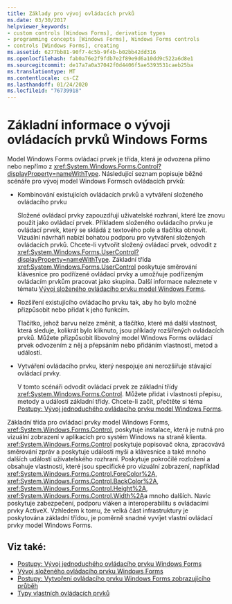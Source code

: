 ```yaml
---
title: Základy pro vývoj ovládacích prvků
ms.date: 03/30/2017
helpviewer_keywords:
- custom controls [Windows Forms], derivation types
- programming concepts [Windows Forms], Windows Forms controls
- controls [Windows Forms], creating
ms.assetid: 6277bb81-90f7-4c5b-9f4b-b02bb42dd316
ms.openlocfilehash: fab0a76e2f9fdb7e2f89e9d6a10dd9c522a6d8e1
ms.sourcegitcommit: de17a7a0a37042f0d4406f5ae5393531caeb25ba
ms.translationtype: MT
ms.contentlocale: cs-CZ
ms.lasthandoff: 01/24/2020
ms.locfileid: "76739918"
---
```

# <a name="windows-forms-control-development-basics"></a>Základní informace o vývoji ovládacích prvků Windows Forms
Model Windows Forms ovládací prvek je třída, která je odvozena přímo nebo nepřímo z <xref:System.Windows.Forms.Control?displayProperty=nameWithType>. Následující seznam popisuje běžné scénáře pro vývoj model Windows Formsch ovládacích prvků:  
  
- Kombinování existujících ovládacích prvků a vytváření složeného ovládacího prvku  
  
     Složené ovládací prvky zapouzdřují uživatelské rozhraní, které lze znovu použít jako ovládací prvek. Příkladem složeného ovládacího prvku je ovládací prvek, který se skládá z textového pole a tlačítka obnovit. Vizuální návrháři nabízí bohatou podporu pro vytváření složených ovládacích prvků. Chcete-li vytvořit složený ovládací prvek, odvodit z <xref:System.Windows.Forms.UserControl?displayProperty=nameWithType>. Základní třída <xref:System.Windows.Forms.UserControl> poskytuje směrování klávesnice pro podřízené ovládací prvky a umožňuje podřízeným ovládacím prvkům pracovat jako skupina. Další informace naleznete v tématu [Vývoj složeného ovládacího prvku model Windows Forms](developing-a-composite-windows-forms-control.md).  
  
- Rozšíření existujícího ovládacího prvku tak, aby ho bylo možné přizpůsobit nebo přidat k jeho funkcím.  
  
     Tlačítko, jehož barvu nelze změnit, a tlačítko, které má další vlastnost, která sleduje, kolikrát bylo kliknuto, jsou příklady rozšířených ovládacích prvků. Můžete přizpůsobit libovolný model Windows Forms ovládací prvek odvozením z něj a přepsáním nebo přidáním vlastností, metod a událostí.  
  
- Vytváření ovládacího prvku, který nespojuje ani nerozšiřuje stávající ovládací prvky.  
  
     V tomto scénáři odvodit ovládací prvek ze základní třídy <xref:System.Windows.Forms.Control>. Můžete přidat i vlastnosti přepisu, metody a události základní třídy. Chcete-li začít, přečtěte si téma [Postupy: Vývoj jednoduchého ovládacího prvku model Windows Forms](how-to-develop-a-simple-windows-forms-control.md).  
  
 Základní třída pro ovládací prvky model Windows Forms, <xref:System.Windows.Forms.Control>, poskytuje instalace, která je nutná pro vizuální zobrazení v aplikacích pro systém Windows na straně klienta. <xref:System.Windows.Forms.Control> poskytuje popisovač okna, zpracovává směrování zpráv a poskytuje události myši a klávesnice a také mnoho dalších událostí uživatelského rozhraní. Poskytuje pokročilé rozložení a obsahuje vlastnosti, které jsou specifické pro vizuální zobrazení, například <xref:System.Windows.Forms.Control.ForeColor%2A>, <xref:System.Windows.Forms.Control.BackColor%2A>, <xref:System.Windows.Forms.Control.Height%2A>, <xref:System.Windows.Forms.Control.Width%2A>a mnoho dalších. Navíc poskytuje zabezpečení, podporu vláken a interoperabilitu s ovládacími prvky ActiveX. Vzhledem k tomu, že velká část infrastruktury je poskytována základní třídou, je poměrně snadné vyvíjet vlastní ovládací prvky model Windows Forms.  
  
## <a name="see-also"></a>Viz také:

- [Postupy: Vývoj jednoduchého ovládacího prvku Windows Forms](how-to-develop-a-simple-windows-forms-control.md)
- [Vývoj složeného ovládacího prvku Windows Forms](developing-a-composite-windows-forms-control.md)
- [Postupy: Vytvoření ovládacího prvku Windows Forms zobrazujícího průběh](how-to-create-a-windows-forms-control-that-shows-progress.md)
- [Typy vlastních ovládacích prvků](varieties-of-custom-controls.md)
